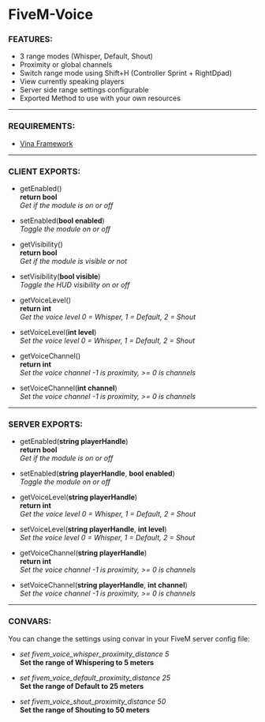 # FiveM-Voice

### FEATURES:
- 3 range modes (Whisper, Default, Shout)
- Proximity or global channels
- Switch range mode using Shift+H (Controller Sprint + RightDpad)
- View currently speaking players
- Server side range settings configurable
- Exported Method to use with your own resources
  
---
  
### REQUIREMENTS:
- [Vina Framework](https://github.com/VinaStar/Vina-Framework/releases)
  
---
  
### CLIENT EXPORTS:
- getEnabled()  
**return bool**  
*Get if the module is on or off*  
  
- setEnabled(**bool enabled**)  
*Toggle the module on or off*  
  
- getVisibility()  
**return bool**  
*Get if the module is visible or not*  
  
- setVisibility(**bool visible**)  
*Toggle the HUD visibility on or off*  
  
- getVoiceLevel()  
**return int**  
*Get the voice level 0 = Whisper, 1 = Default, 2 = Shout*  
  
- setVoiceLevel(**int level**)  
*Set the voice level 0 = Whisper, 1 = Default, 2 = Shout*  
  
- getVoiceChannel()  
**return int**  
*Set the voice channel -1 is proximity, >= 0 is channels*  
  
- setVoiceChannel(**int channel**)  
*Set the voice channel -1 is proximity, >= 0 is channels*  
  
---
  
### SERVER EXPORTS:
- getEnabled(**string playerHandle**)  
**return bool**  
*Get if the module is on or off*  
  
- setEnabled(**string playerHandle**, **bool enabled**)  
*Toggle the module on or off*  
  
- getVoiceLevel(**string playerHandle**)  
**return int**  
*Get the voice level 0 = Whisper, 1 = Default, 2 = Shout*  
  
- setVoiceLevel(**string playerHandle**, **int level**)  
*Set the voice level 0 = Whisper, 1 = Default, 2 = Shout*  
  
- getVoiceChannel(**string playerHandle**)  
**return int**  
*Set the voice channel -1 is proximity, >= 0 is channels*  
  
- setVoiceChannel(**string playerHandle**, **int channel**)  
*Set the voice channel -1 is proximity, >= 0 is channels*  
  
---
  
### CONVARS:
You can change the settings using convar in your FiveM server config file:
   
- *set fivem_voice_whisper_proximity_distance 5*  
**Set the range of Whispering to 5 meters**

- *set fivem_voice_default_proximity_distance 25*  
**Set the range of Default to 25 meters**

- *set fivem_voice_shout_proximity_distance 50*  
**Set the range of Shouting to 50 meters**
